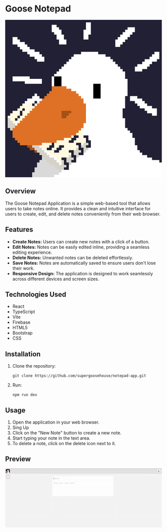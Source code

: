 # Goose Notepad

![logo](src\assets\animated_logo.gif "logo")

## Overview

The Goose Notepad Application is a simple web-based tool that allows users to take notes online. It provides a clean and intuitive interface for users to create, edit, and delete notes conveniently from their web browser.

## Features

- **Create Notes:** Users can create new notes with a click of a button.
- **Edit Notes:** Notes can be easily edited inline, providing a seamless editing experience.
- **Delete Notes:** Unwanted notes can be deleted effortlessly.
- **Save Notes:** Notes are automatically saved to ensure users don't lose their work.
- **Responsive Design:** The application is designed to work seamlessly across different devices and screen sizes.

## Technologies Used

- React
- TypeScript
- Vite
- Firebase
- HTML5
- Bootstrap
- CSS

## Installation

1. Clone the repository:
   ```shell
   git clone https://github.com/supergoosehouse/notepad-app.git
   ```
2. Run:
   ```shell
   npm run dev
   ```

## Usage

1. Open the application in your web browser.
2. Sing Up
3. Click on the "New Note" button to create a new note.
4. Start typing your note in the text area.
5. To delete a note, click on the delete icon next to it.

## Preview

![preview1](/preview/preview1.gif)

